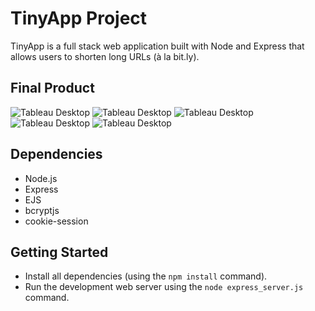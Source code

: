 # TinyApp Project

TinyApp is a full stack web application built with Node and Express that allows users to shorten long URLs (à la bit.ly).

## Final Product

<img src="images/EDA.png" alt="Tableau Desktop">
<img src="images/EDA.png" alt="Tableau Desktop">
<img src="images/EDA.png" alt="Tableau Desktop">
<img src="images/EDA.png" alt="Tableau Desktop">
<img src="images/EDA.png" alt="Tableau Desktop">

## Dependencies

- Node.js
- Express
- EJS
- bcryptjs
- cookie-session

## Getting Started

- Install all dependencies (using the `npm install` command).
- Run the development web server using the `node express_server.js` command.
